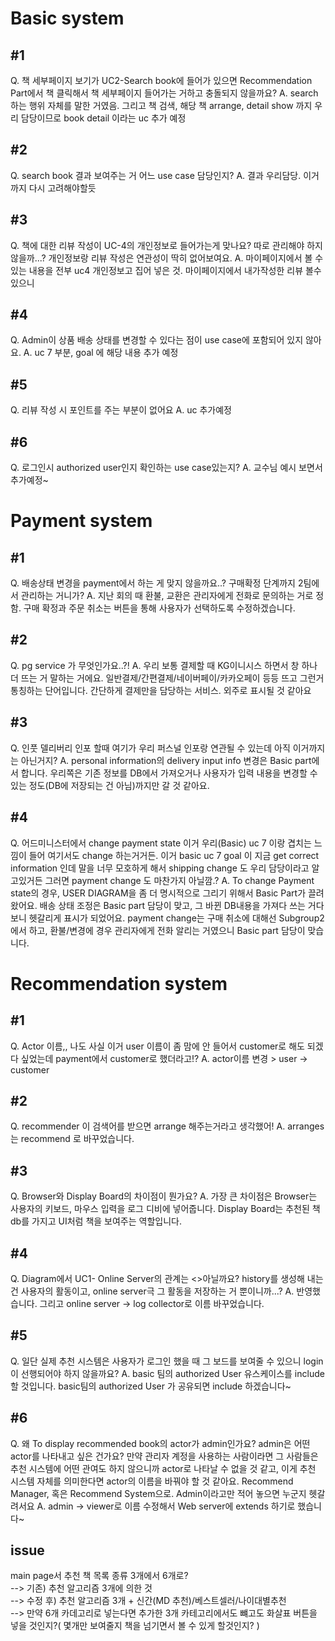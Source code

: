 ﻿# Basic system
## #1
Q. 책 세부페이지 보기가 UC2-Search book에 들어가 있으면 Recommendation Part에서 책 클릭해서 책 세부페이지 들어가는 거하고 충돌되지 않을까요?
A. search 하는 행위 자체를 말한 거였음. 그리고 책 검색, 해당 책 arrange, detail show 까지 우리 담당이므로 book detail 이라는 uc 추가 예정
## #2
Q. search book 결과 보여주는 거 어느 use case 담당인지?
A. 결과 우리담당. 이거까지 다시 고려해야할듯
## #3
Q. 책에 대한 리뷰 작성이 UC-4의 개인정보로 들어가는게 맞나요? 따로 관리해야 하지 않을까...? 개인정보랑 리뷰 작성은 연관성이 딱히 없어보여요.
A. 마이페이지에서 볼 수 있는 내용을 전부 uc4 개인정보고 집어 넣은 것. 마이페이지에서 내가작성한 리뷰 볼수 있으니
## #4
Q. Admin이 상품 배송 상태를 변경할 수 있다는 점이 use case에 포함되어 있지 않아요.
A. uc 7 부분, goal 에 해당 내용 추가 예정
## #5
Q. 리뷰 작성 시 포인트를 주는 부분이 없어요
A. uc 추가예정
## #6
Q. 로그인시 authorized user인지 확인하는 use case있는지?
A. 교수님 예시 보면서 추가예정~


# Payment system
## #1
Q. 배송상태 변경을 payment에서 하는 게 맞지 않을까요..? 구매확정 단계까지 2팀에서 관리하는 거니가?
A. 지난 회의 때 환불, 교환은 관리자에게 전화로 문의하는 거로 정함. 구매 확정과 주문 취소는 버튼을 통해 사용자가 선택하도록 수정하겠습니다.
## #2
Q. pg service 가 무엇인가요..?!
A. 우리 보통 결제할 때 KG이니시스 하면서 창 하나 더 뜨는 거 말하는 거에요. 일반결제/간편결제/네이버페이/카카오페이 등등 뜨고 그런거 통칭하는 단어입니다. 간단하게 결제만을 담당하는 서비스. 외주로 표시될 것 같아요
## #3
Q. 인풋 델리버리 인포 할때 여기가 우리 퍼스널 인포랑 연관될 수 있는데 아직 이거까지는 아닌거지?
A. personal information의 delivery input info 변경은 Basic part에서 합니다. 우리쪽은 기존 정보를 DB에서 가져오거나 사용자가 입력 내용을 변경할 수 있는 정도(DB에 저장되는 건 아님)까지만 갈 것 같아요.
## #4
Q. 어드미니스터에서 change payment state 이거 우리(Basic) uc 7 이랑 겹치는 느낌이 들어 여기서도 change 하는거거든. 이거 basic uc 7 goal 이 지금 get correct information 인데 말을 너무 모호하게 해서 shipping change 도 우리 담당이라고 알고있거든 그러면 payment change 도 마찬가지 아닐깜.?
A. To change Payment state의 경우, USER DIAGRAM을 좀 더 명시적으로 그리기 위해서 Basic Part가 끌려왔어요. 배송 상태 조정은 Basic part 담당이 맞고, 그 바뀐 DB내용을 가져다 쓰는 거다 보니 헷갈리게 표시가 되었어요. payment change는 구매 취소에 대해선 Subgroup2에서 하고, 환불/변경에 경우 관리자에게 전화 알리는 거였으니 Basic part 담당이 맞습니다.


# Recommendation system
## #1
Q. Actor 이름,, 나도 사실 이거 user 이름이 좀 맘에 안 들어서 customer로 해도 되겠다 싶었는데 payment에서 customer로 했더라고!?
A. actor이름 변경 > user -> customer
## #2
Q. recommender 이 검색어를 받으면 arrange 해주는거라고 생각했어!
A. arranges는 recommend 로 바꾸었습니다.
## #3
Q. Browser와 Display Board의 차이점이 뭔가요?
A. 가장 큰 차이점은 Browser는 사용자의 키보드, 마우스 입력을 로그 디비에 넣어줍니다. Display Board는 추천된 책 db를 가지고 UI처럼 책을 보여주는 역할입니다.
## #4
Q. Diagram에서 UC1- Online Server의 관계는 <<participate>>아닐까요? history를 생성해 내는 건 사용자의 활동이고, online server극 그 활동을 저장하는 거 뿐이니까...?
A. 반영했습니다. 그리고 online server -> log collector로 이름 바꾸었습니다.
## #5
Q. 일단 실제 추천 시스템은 사용자가 로그인 했을 때 그 보드를 보여줄 수 있으니 login이 선행되어야 하지 않을까요?
A. basic 팀의 authorized User 유스케이스를 include 할 것입니다. basic팀의 authorized User 가 공유되면 include 하겠습니다~
## #6
Q. 왜 To display recommended book의 actor가 admin인가요? admin은 어떤 actor를 나타내고 싶은 건가요? 만약 관리자 계정을 사용하는 사람이라면 그 사람들은 추천 시스템에 어떤 관여도 하지 않으니까 actor로 나타날 수 없을 것 같고, 이게 추천 시스템 자체를 의미한다면 actor의 이름을 바꿔야 할 것 같아요. Recommend Manager, 혹은 Recommend System으로. Admin이라고만 적어 놓으면 누군지 헷갈려서요
A. admin -> viewer로 이름 수정해서 Web server에 extends 하기로 했습니다~
## issue
main page서 추천 책 목록 종류 3개에서 6개로?  
    --> 기존) 추천 알고리즘 3개에 의한 것  
    --> 수정 후) 추천 알고리즘 3개 + 신간(MD 추천)/베스트셀러/나이대별추천  
    --> 만약 6개 카데고리로 넣는다면 추가한 3개 카테고리에서도 뺴고도 화살표 버튼을 넣을 것인지?( 몇개만 보여줄지 책을 넘기면서 볼 수 있게 할것인지? )
